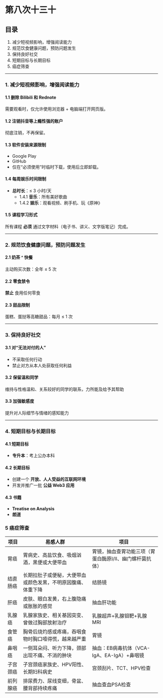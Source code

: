 # 第八次十三十

## 目录
1. 减少短视频影响，增强阅读能力  
2. 规范饮食健康问题，预防问题发生  
3. 保持良好社交  
4. 短期目标与长期目标  
5. 癌症筛查
---

### 1. 减少短视频影响，增强阅读能力
#### 1.1 删除 Bilibili 和 Rednote  
需要观看时，仅允许使用浏览器 + 电脑端打开网页版。  

#### 1.2 注销抖音等上瘾性强的账户  
彻底注销，不再保留。  

#### 1.3 软件安装来源限制  
- Google Play  
- GitHub  
- 仅在“必须使用”时临时下载，使用后立即卸载。  

#### 1.4 每周娱乐时间限制    
- **总时长**：≤ 3 小时/天  
  - 1.4.1 **音乐**：所有美好歌曲  
  - 1.4.2 **娱乐**：观看视频、刷手机、玩《原神》  

#### 1.5 课程学习形式  
所有课程 **必须** 通过文字材料（电子书、讲义、文字版笔记）完成。

---

### 2. 规范饮食健康问题，预防问题发生
#### 2.1 奶茶 ^ 快餐  
主动购买次数：全年 ≤ 5 次  

#### 2.2 零食禁令  
**禁止** 食用任何零食  

#### 2.3 甜品限制  
蛋糕、蛋挞等高糖甜品：每月 ≤ 1 次  

---

### 3. 保持良好社交
#### 3.1 对“无法对付的人”  
- 不采取任何行动  
- 禁止对方从本人处获取任何利益  

#### 3.2 保留温和同学  
维持与性格温和、关系较好的同学的联系，力所能及给予其帮助

#### 3.3 加强敏感度  
提升对人际细节与情绪的感知能力  

---

### 4. 短期目标与长期目标
#### 4.1 短期目标  
- **专升本**：考上公办本科  

#### 4.2 长期目标  
- 创建一个 **开放、人人受益的互联网环境**  
- 开发并推广一批 **公益 Web3 应用**

#### 4.3 书籍
- **Treatise on Analysis**
- **朗道**

### 5 癌症筛查 
| 项目 | 易感人群 | 项目 |
|---|---|---|
| 胃癌 | 胃病史、高盐饮食、吸烟汹酒，黑便或大便带血 | 胃镜，抽血查胃功能三项（胃蛋白酶原I/II、幽门螺杆菌抗体） |
| 结直肠癌 | 长期拉肚子或便秘，大便带血或颜色发黑，不明原因腹痛、体重下降 | 结肠镜 |
| 肝癌 | 皮肤、眼白发黄，右上腹隐痛或胀胀的感觉 | 抽血肝功能 |
| 乳腺癌 | 乳腺家族史、相关基因突变、曾做过胸部放射治疗 | 乳腺超声+乳腺钼靶+乳腺MRI |
| 食管癌 | 胸骨后烧灼感或疼痛，吞咽食物时胸口噎得慌，越来越严重 | 胃镜 |
| 鼻咽癌 | 一侧耳朵闷、听力下降，颈部出现不痛、不消的肿块 | 抽血：EB病毒抗体（VCA-IgA、EA-IgA）+鼻咽镜 |
| 子宫颈癌 | 子宫颈癌家族史、HPV阳性、长期妇科病史 | 宫颈刮片、TCT、HPV检查 |
| 前列腺癌 | 排尿费力、尿线变细，骨盆、腰背部持续疼痛 | 抽血查血PSA检查 |
